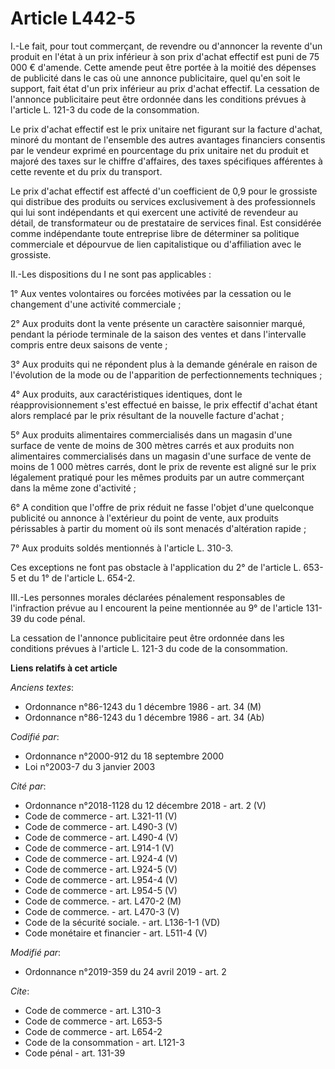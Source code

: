 # Article L442-5

I.-Le fait, pour tout commerçant, de revendre ou d'annoncer la revente d'un produit en l'état à un prix inférieur à son prix
d'achat effectif est puni de 75 000 € d'amende. Cette amende peut être portée à la moitié des dépenses de publicité dans le
cas où une annonce publicitaire, quel qu'en soit le support, fait état d'un prix inférieur au prix d'achat effectif. La
cessation de l'annonce publicitaire peut être ordonnée dans les conditions prévues à l'article L. 121-3 du code de la
consommation. 

Le prix d'achat effectif est le prix unitaire net figurant sur la facture d'achat, minoré du montant de l'ensemble des autres
avantages financiers consentis par le vendeur exprimé en pourcentage du prix unitaire net du produit et majoré des taxes sur
le chiffre d'affaires, des taxes spécifiques afférentes à cette revente et du prix du transport. 

Le prix d'achat effectif est affecté d'un coefficient de 0,9 pour le grossiste qui distribue des produits ou services
exclusivement à des professionnels qui lui sont indépendants et qui exercent une activité de revendeur au détail, de
transformateur ou de prestataire de services final. Est considérée comme indépendante toute entreprise libre de déterminer sa
politique commerciale et dépourvue de lien capitalistique ou d'affiliation avec le grossiste. 

II.-Les dispositions du I ne sont pas applicables : 

1° Aux ventes volontaires ou forcées motivées par la cessation ou le changement d'une activité commerciale ; 

2° Aux produits dont la vente présente un caractère saisonnier marqué, pendant la période terminale de la saison des ventes
et dans l'intervalle compris entre deux saisons de vente ; 

3° Aux produits qui ne répondent plus à la demande générale en raison de l'évolution de la mode ou de l'apparition de
perfectionnements techniques ; 

4° Aux produits, aux caractéristiques identiques, dont le réapprovisionnement s'est effectué en baisse, le prix effectif
d'achat étant alors remplacé par le prix résultant de la nouvelle facture d'achat ; 

5° Aux produits alimentaires commercialisés dans un magasin d'une surface de vente de moins de 300 mètres carrés et aux
produits non alimentaires commercialisés dans un magasin d'une surface de vente de moins de 1 000 mètres carrés, dont le prix
de revente est aligné sur le prix légalement pratiqué pour les mêmes produits par un autre commerçant dans la même zone
d'activité ; 

6° A condition que l'offre de prix réduit ne fasse l'objet d'une quelconque publicité ou annonce à l'extérieur du point de
vente, aux produits périssables à partir du moment où ils sont menacés d'altération rapide ; 

7° Aux produits soldés mentionnés à l'article L. 310-3. 

Ces exceptions ne font pas obstacle à l'application du 2° de l'article L. 653-5 et du 1° de l'article L. 654-2. 

III.-Les personnes morales déclarées pénalement responsables de l'infraction prévue au I encourent la peine mentionnée au 9°
de l'article 131-39 du code pénal. 

La cessation de l'annonce publicitaire peut être ordonnée dans les conditions prévues à l'article L. 121-3 du code de la
consommation.

**Liens relatifs à cet article**

_Anciens textes_:

  - Ordonnance n°86-1243 du 1 décembre 1986 - art. 34 (M)
  - Ordonnance n°86-1243 du 1 décembre 1986 - art. 34 (Ab)

_Codifié par_:

  - Ordonnance n°2000-912 du 18 septembre 2000
  - Loi n°2003-7 du 3 janvier 2003

_Cité par_:

  - Ordonnance n°2018-1128 du 12 décembre 2018 - art. 2 (V)
  - Code de commerce - art. L321-11 (V)
  - Code de commerce - art. L490-3 (V)
  - Code de commerce - art. L490-4 (V)
  - Code de commerce - art. L914-1 (V)
  - Code de commerce - art. L924-4 (V)
  - Code de commerce - art. L924-5 (V)
  - Code de commerce - art. L954-4 (V)
  - Code de commerce - art. L954-5 (V)
  - Code de commerce. - art. L470-2 (M)
  - Code de commerce. - art. L470-3 (V)
  - Code de la sécurité sociale. - art. L136-1-1 (VD)
  - Code monétaire et financier - art. L511-4 (V)

_Modifié par_:

  - Ordonnance n°2019-359 du 24 avril 2019 - art. 2

_Cite_:

  - Code de commerce - art. L310-3
  - Code de commerce - art. L653-5
  - Code de commerce - art. L654-2
  - Code de la consommation - art. L121-3
  - Code pénal - art. 131-39
